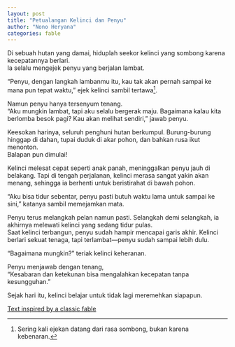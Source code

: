 ```yaml
---
layout: post
title: "Petualangan Kelinci dan Penyu"
author: "Nono Heryana"
categories: fable
---
```


Di sebuah hutan yang damai, hiduplah seekor kelinci yang sombong karena kecepatannya berlari.  
Ia selalu mengejek penyu yang berjalan lambat.  

“Penyu, dengan langkah lambanmu itu, kau tak akan pernah sampai ke mana pun tepat waktu,” ejek kelinci sambil tertawa[^1].  

Namun penyu hanya tersenyum tenang.  
“Aku mungkin lambat, tapi aku selalu bergerak maju. Bagaimana kalau kita berlomba besok pagi? Kau akan melihat sendiri,” jawab penyu.

Keesokan harinya, seluruh penghuni hutan berkumpul. Burung-burung hinggap di dahan, tupai duduk di akar pohon, dan bahkan rusa ikut menonton.  
Balapan pun dimulai!  

Kelinci melesat cepat seperti anak panah, meninggalkan penyu jauh di belakang. Tapi di tengah perjalanan, kelinci merasa sangat yakin akan menang, sehingga ia berhenti untuk beristirahat di bawah pohon.  

“Aku bisa tidur sebentar, penyu pasti butuh waktu lama untuk sampai ke sini,” katanya sambil memejamkan mata.  

Penyu terus melangkah pelan namun pasti. Selangkah demi selangkah, ia akhirnya melewati kelinci yang sedang tidur pulas.  
Saat kelinci terbangun, penyu sudah hampir mencapai garis akhir. Kelinci berlari sekuat tenaga, tapi terlambat—penyu sudah sampai lebih dulu.  

“Bagaimana mungkin?” teriak kelinci keheranan.  

Penyu menjawab dengan tenang,  
“Kesabaran dan ketekunan bisa mengalahkan kecepatan tanpa kesungguhan.”  

Sejak hari itu, kelinci belajar untuk tidak lagi meremehkan siapapun.  


[Text inspired by a classic fable](https://en.wikipedia.org/wiki/The_Tortoise_and_the_Hare)  

[^1]: Sering kali ejekan datang dari rasa sombong, bukan karena kebenaran.
